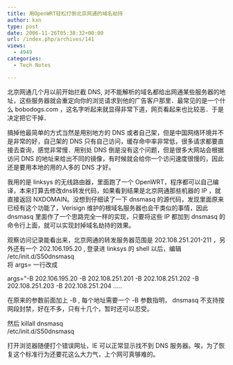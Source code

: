 ```yaml
---
title: 用OpenWRT轻松打倒北京网通的域名劫持
author: kxn
type: post
date: 2006-11-26T05:38:32+00:00
url: /index.php/archives/141
views:
  - 4949
categories:
  - Tech Notes

---
```

北京网通几个月以前开始拦截 DNS, 对不能解析的域名都给出网通某些服务器的地址，这些服务器就会重定向你的浏览请求到他的广告客户那里．最常见的是一个什么 bobodogs.com ，这名字听起来就显得非常下道，网页看起来也比较恶．于是决定把它干掉．

搞掉他最简单的方式当然是用别地方的 DNS 或者自己架，但是中国网络环境并不是非常的好，自己架的 DNS 只有自己访问，缓存命中率非常低，很多请求都要直接去查询，感觉非常慢．用别处 DNS 倒是没有这个问题，但是很多大网站会根据访问 DNS 的地址来给出不同的镜像，有时候就会给你一个访问速度很慢的，因此还是要用本地的用的人多的 DNS 才好。

我用的是 linksys 的无线路由器，里面跑了一个 OpenWRT，程序都可以自己编译，本来打算去修改dns转发代码，如果看到结果是北京网通那些机器的 IP ，就直接返回 NXDOMAIN。没想到仔细读了一下 dnsmasq 的源代码，发现里面原来已经有这个功能了，Verisign 维护的根域名服务器也会干类似的事情，因此 dnsmasq 里面作了一个思路完全一样的实现，只要将这些 IP 都加到 dnsmasq 的命令行上面，就可以实现封掉域名劫持的效果。

观察访问记录能看出来，北京网通的转发服务器范围是 202.108.251.201-211 ，另外还有一个 202.106.195.20 , 登录进 linksys 的 shell 以后，编辑 /etc/init.d/S50dnsmasq  
将 args= 一行改成

args="-B 202.106.195.20 -B 202.108.251.201 -B 202.108.251.202 -B 202.108.251.203 -B 202.108.251.204 .....

在原来的参数前面加上 -B <IP>, 每个地址需要一个 -B 参数指明， dnsmasq 不支持按网段封禁，好在不多，只有十几个，暂时还可以忍受。

然后 killall dnsmasq  
/etc/init.d/S50dnsmasq

打开浏览器随便打个错误网址，IE 可以正常显示找不到 DNS 服务器。唉，为了恢复这个标准行为还要花这么大力气，上个网可真够难的。